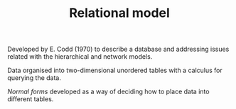 ﻿---
tags:
- relational-model
- database-design
- computing
title: Relational model
type: note
---
Developed by E. Codd (1970) to describe a database and addressing issues related with the hierarchical and network models.

Data organised into two-dimensional unordered tables with a calculus for querying the data.

_Normal forms_ developed as a way of deciding how to place data into different tables.
